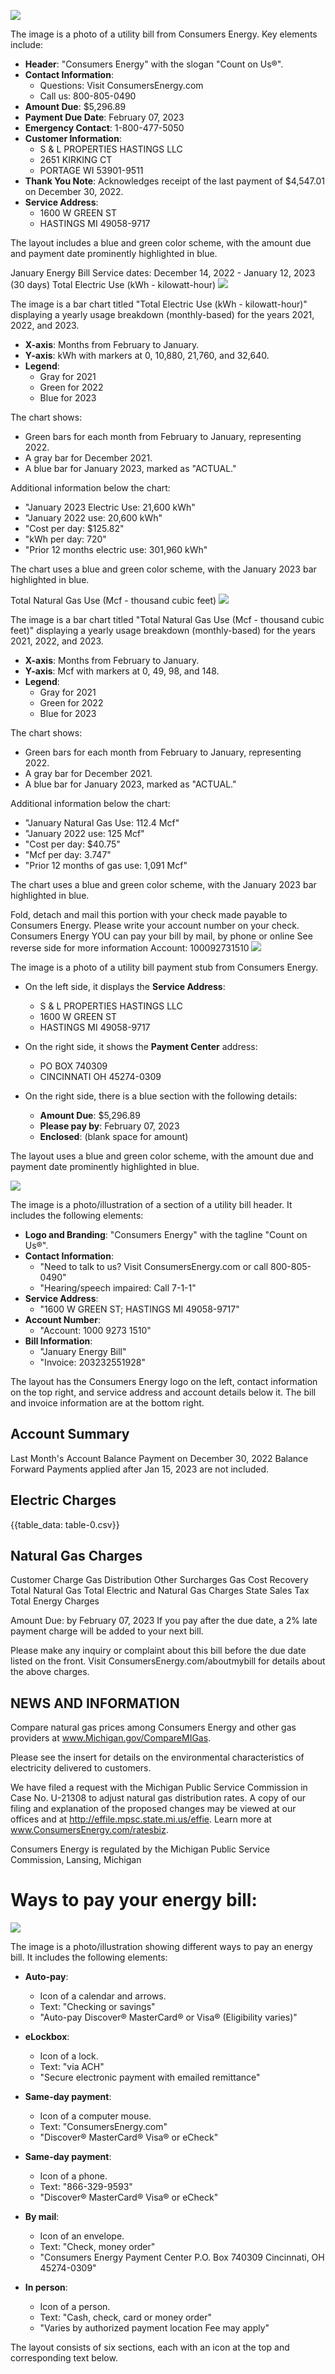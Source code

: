 ![](images/img-0.jpeg)

The image is a photo of a utility bill from Consumers Energy. Key elements include:

- **Header**: "Consumers Energy" with the slogan "Count on Us®".
- **Contact Information**: 
  - Questions: Visit ConsumersEnergy.com
  - Call us: 800-805-0490
- **Amount Due**: $5,296.89
- **Payment Due Date**: February 07, 2023
- **Emergency Contact**: 1-800-477-5050
- **Customer Information**: 
  - S & L PROPERTIES HASTINGS LLC
  - 2651 KIRKING CT
  - PORTAGE WI 53901-9511
- **Thank You Note**: Acknowledges receipt of the last payment of $4,547.01 on December 30, 2022.
- **Service Address**: 
  - 1600 W GREEN ST
  - HASTINGS MI 49058-9717

The layout includes a blue and green color scheme, with the amount due and payment date prominently highlighted in blue.

January Energy Bill
Service dates: December 14, 2022 - January 12, 2023 (30 days)
Total Electric Use (kWh - kilowatt-hour)
![](images/img-1.jpeg)

The image is a bar chart titled "Total Electric Use (kWh - kilowatt-hour)" displaying a yearly usage breakdown (monthly-based) for the years 2021, 2022, and 2023. 

- **X-axis**: Months from February to January.
- **Y-axis**: kWh with markers at 0, 10,880, 21,760, and 32,640.
- **Legend**: 
  - Gray for 2021
  - Green for 2022
  - Blue for 2023

The chart shows:
- Green bars for each month from February to January, representing 2022.
- A gray bar for December 2021.
- A blue bar for January 2023, marked as "ACTUAL."

Additional information below the chart:
- "January 2023 Electric Use: 21,600 kWh"
- "January 2022 use: 20,600 kWh"
- "Cost per day: $125.82"
- "kWh per day: 720"
- "Prior 12 months electric use: 301,960 kWh"

The chart uses a blue and green color scheme, with the January 2023 bar highlighted in blue.

Total Natural Gas Use (Mcf - thousand cubic feet)
![](images/img-2.jpeg)

The image is a bar chart titled "Total Natural Gas Use (Mcf - thousand cubic feet)" displaying a yearly usage breakdown (monthly-based) for the years 2021, 2022, and 2023.

- **X-axis**: Months from February to January.
- **Y-axis**: Mcf with markers at 0, 49, 98, and 148.
- **Legend**: 
  - Gray for 2021
  - Green for 2022
  - Blue for 2023

The chart shows:
- Green bars for each month from February to January, representing 2022.
- A gray bar for December 2021.
- A blue bar for January 2023, marked as "ACTUAL."

Additional information below the chart:
- "January Natural Gas Use: 112.4 Mcf"
- "January 2022 use: 125 Mcf"
- "Cost per day: $40.75"
- "Mcf per day: 3.747"
- "Prior 12 months of gas use: 1,091 Mcf"

The chart uses a blue and green color scheme, with the January 2023 bar highlighted in blue.

Fold, detach and mail this portion with your check made payable to Consumers Energy. Please write your account number on your check.
Consumers Energy
YOU can pay your bill by mail, by phone or online
See reverse side for more information
Account: 100092731510
![](images/img-3.jpeg)

The image is a photo of a utility bill payment stub from Consumers Energy. 

- On the left side, it displays the **Service Address**:
  - S & L PROPERTIES HASTINGS LLC
  - 1600 W GREEN ST
  - HASTINGS MI 49058-9717

- On the right side, it shows the **Payment Center** address:
  - PO BOX 740309
  - CINCINNATI OH 45274-0309

- On the right side, there is a blue section with the following details:
  - **Amount Due**: $5,296.89
  - **Please pay by**: February 07, 2023
  - **Enclosed**: (blank space for amount)

The layout uses a blue and green color scheme, with the amount due and payment date prominently highlighted in blue.

![](images/img-4.jpeg)

The image is a photo/illustration of a section of a utility bill header. It includes the following elements:

- **Logo and Branding**: "Consumers Energy" with the tagline "Count on Us®".
- **Contact Information**: 
  - "Need to talk to us? Visit ConsumersEnergy.com or call 800-805-0490"
  - "Hearing/speech impaired: Call 7-1-1"
- **Service Address**: 
  - "1600 W GREEN ST; HASTINGS MI 49058-9717"
- **Account Number**: 
  - "Account: 1000 9273 1510"
- **Bill Information**: 
  - "January Energy Bill"
  - "Invoice: 203232551928"

The layout has the Consumers Energy logo on the left, contact information on the top right, and service address and account details below it. The bill and invoice information are at the bottom right.

## Account Summary

Last Month's Account Balance Payment on December 30, 2022
Balance Forward
Payments applied after Jan 15, 2023 are not included.

## Electric Charges

{{table_data: table-0.csv}}

## Natural Gas Charges

Customer Charge
Gas Distribution
Other Surcharges
Gas Cost Recovery
Total Natural Gas
Total Electric and Natural Gas Charges
State Sales Tax
Total Energy Charges

Amount Due:
by February 07, 2023
If you pay after the due date, a 2\% late payment charge will be added to your next bill.

Please make any inquiry or complaint about this bill before the due date listed on the front. Visit ConsumersEnergy.com/aboutmybill for details about the above charges.

## NEWS AND INFORMATION

Compare natural gas prices among Consumers Energy and other gas providers at www.Michigan.gov/CompareMIGas.

Please see the insert for details on the environmental characteristics of electricity delivered to customers.

We have filed a request with the Michigan Public Service Commission in Case No. U-21308 to adjust
natural gas distribution rates. A copy of our filing and explanation of the proposed changes may be viewed at our offices and at http://effile.mpsc.state.mi.us/effie. Learn more at www.ConsumersEnergy.com/ratesbiz.

Consumers Energy is regulated by the Michigan Public Service Commission, Lansing, Michigan

# Ways to pay your energy bill: 

![](images/img-5.jpeg)

The image is a photo/illustration showing different ways to pay an energy bill. It includes the following elements:

- **Auto-pay**: 
  - Icon of a calendar and arrows.
  - Text: "Checking or savings"
  - "Auto-pay Discover® MasterCard® or Visa® (Eligibility varies)"

- **eLockbox**:
  - Icon of a lock.
  - Text: "via ACH"
  - "Secure electronic payment with emailed remittance"

- **Same-day payment**:
  - Icon of a computer mouse.
  - Text: "ConsumersEnergy.com"
  - "Discover® MasterCard® Visa® or eCheck"

- **Same-day payment**:
  - Icon of a phone.
  - Text: "866-329-9593"
  - "Discover® MasterCard® Visa® or eCheck"

- **By mail**:
  - Icon of an envelope.
  - Text: "Check, money order"
  - "Consumers Energy Payment Center P.O. Box 740309 Cincinnati, OH 45274-0309"

- **In person**:
  - Icon of a person.
  - Text: "Cash, check, card or money order"
  - "Varies by authorized payment location Fee may apply"

The layout consists of six sections, each with an icon at the top and corresponding text below.

